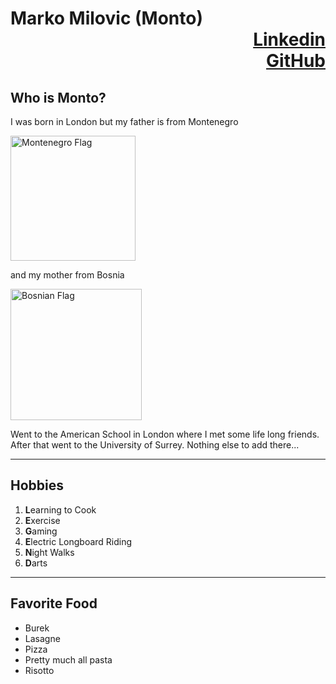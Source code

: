  # **Marko Milovic (Monto)** <div dir="rtl"> [Linkedin](https://www.linkedin.com/in/marko-milovic-5ab71220b/)  <div dir="rtl">[GitHub](https://github.com/GitMonto/hello-world)
 
## Who is Monto?

I was born in London but my father is from Montenegro 

<img src="https://www.worldatlas.com/img/flag/me-flag.jpg" alt="Montenegro Flag" width="200"/> 

and my mother from Bosnia


<img src="https://upload.wikimedia.org/wikipedia/commons/thumb/b/bf/Flag_of_Bosnia_and_Herzegovina.svg/2560px-Flag_of_Bosnia_and_Herzegovina.svg.png" alt="Bosnian Flag" width="210"/> 

Went to the American School in London where I met some life long friends. After that went to the University of Surrey. Nothing else to add there...



---
## Hobbies
1. **L**earning to Cook
2. **E**xercise 
3. **G**aming
4. **E**lectric Longboard Riding
5. **N**ight Walks
6. **D**arts


---
## Favorite Food
- Burek
- Lasagne 
- Pizza
- Pretty much all pasta
- Risotto
